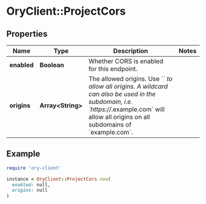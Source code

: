 # OryClient::ProjectCors

## Properties

| Name | Type | Description | Notes |
| ---- | ---- | ----------- | ----- |
| **enabled** | **Boolean** | Whether CORS is enabled for this endpoint. |  |
| **origins** | **Array&lt;String&gt;** | The allowed origins. Use &#x60;*&#x60; to allow all origins. A wildcard can also be used in the subdomain, i.e. &#x60;https://*.example.com&#x60; will allow all origins on all subdomains of &#x60;example.com&#x60;. |  |

## Example

```ruby
require 'ory-client'

instance = OryClient::ProjectCors.new(
  enabled: null,
  origins: null
)
```

